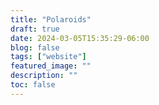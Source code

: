 ```yaml
---
title: "Polaroids"
draft: true
date: 2024-03-05T15:35:29-06:00
blog: false
tags: ["website"]
featured_image: ""
description: ""
toc: false
---
```





